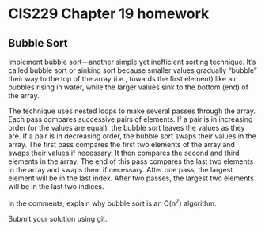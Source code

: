 # CIS229 Chapter 19 homework

## Bubble Sort

Implement bubble sort—another simple yet inefficient sorting technique. It’s called bubble sort or sinking sort because smaller values gradually “bubble” their way to the top of the array (i.e., towards the first element) like air bubbles rising in water, while the larger values sink to the bottom (end) of the array. 

The technique uses nested loops to make several passes through the array. Each pass compares successive pairs of elements. If a pair is in increasing order (or the values are equal), the bubble sort leaves the values as they are. If a pair is in decreasing order, the bubble sort swaps their values in the array. The first pass compares the first two elements of the array and swaps their values if necessary. It then compares the second and third elements in the array. The end of this pass compares the last two elements in the array and swaps them if necessary. After one pass, the largest element will be in the last index. After two passes, the largest two elements will be in the last two indices. 

In the comments, explain why bubble sort is an O(n<sup>2</sup>) algorithm.

Submit your solution using git.
